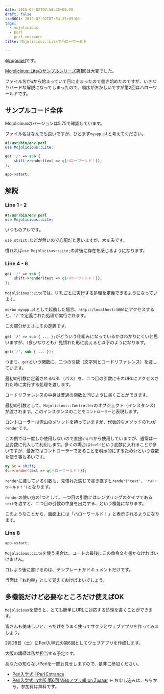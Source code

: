 ```yaml
---
date: 2015-02-02T07:54:35+09:00
draft: false
iso8601: 2015-02-02T07:54:35+09:00
tags:
  - mojolicious
  - perl
  - perl-entrance
title: Mojolicious::Liteでハローワールド

---
```


[@nqounet](https://twitter.com/nqounet)です。

[Mojolicious::Liteのサンプルシリーズ第1回](/2015/01/31/082426 "Mojolicious::Liteのプレースホルダとパラメータ")は大変でした。

ファイル名が`a`から始まっていて目に止まったので書き始めたのですが、いきなりハードな解説になってしまったので、順序がおかしいですが第2回はハローワールドです。

## サンプルコード全体

Mojoliciousのバージョンは5.75で確認しています。

ファイル名はなんでも良いですが、ひとまず`myapp.pl`と考えてください。

```perl
#!/usr/bin/env perl
use Mojolicious::Lite;

get '/' => sub {
    shift->render(text => q{ハローワールド！});
};

app->start;
```

## 解説

### Line 1 - 2

```perl
#!/usr/bin/env perl
use Mojolicious::Lite;
```

いつものアレです。

`use strict;`などが無いので心配だと思いますが、大丈夫です。

慣れれば`use Mojolicious::Lite;`の背後に存在を感じるようになります。

### Line 4 - 6

```perl
get '/' => sub {
    shift->render(text => q{ハローワールド！});
};
```

`Mojolicious::Lite`では、URLごとに実行する処理を定義できるようになっています。

`morbo myapp.pl`として起動した場合、`http://localhost:3000`にアクセスすると、`'/'`で定義された処理が実行されます。

この部分がまさにその定義です。

`get '/' => sub { ... };`がどういう仕組みになっているかはわかりにくいと思いますが、（多少なりとも）見慣れた形に変えると以下のようになります。

```perl
get('/', sub { ... });
```

つまり、`get`という関数に、二つの引数（文字列とコードリファレンス）を渡しています。

最初の引数に定義されるURL（パス）を、二つ目の引数にそのURLにアクセスされた時に実行する処理を渡します。

コードリファレンスの中身は普通の関数と同じように書くことができます。

最初の引数として、`Mojolicious::Controller`のオブジェクト（インスタンス）が渡されます。このインスタンスのことを`コントローラー`と表現します。

コントローラーは沢山のメソッドを持っていますが、代表的なメソッドの1つが`render`です。

この例では一度しか使用しないので直接`shift`から使用していますが、通常は一旦変数に代入して利用します。多くの場合は`$self`という変数に入れることが多いですが、最近ではコントローラーであることを明示的にするため`$c`という変数を使う事も多いです。

```perl
my $c = shift;
$c->render(text => q{ハローワールド！});
```

`render`に渡している引数も、見慣れた感じで書き直すと`render('text', 'ハローワールド！')`となります。

`render`の使い方の1つとして、一つ目の引数にはレンダリングのタイプである`text`を渡すと、二つ目の引数の中身を出力する、という機能になります。

このようなことから、画面上には「ハローワールド！」と表示されるようになります。

### Line 8

```perl
app->start;
```

`Mojolicious::Lite`を使う場合は、コードの最後にこの命令文を書かなければいけません。

コレより後に書けるのは、テンプレートかドキュメントだけです。

当面は「お約束」として覚えておけばよいでしょう。

## 多機能だけど必要なところだけ使えばOK

`Mojolicious`を使うと、とても簡単にURLに対応する処理を書くことができます。

皆さんも美味しいところだけをうまく使ってサクッとウェブアプリを作ってみましょう。

2月28日（土）にPerl入学式の第6回としてウェブアプリを作成します。

大阪の講師は私が担当する予定です。

あなたの知らないPerlを一部お見せしますので、是非ご参加ください。

- [Perl入学式 | Perl Entrance](http://www.perl-entrance.org/)
- [Perl入学式 in大阪 第6回 Webアプリ編 on Zusaar](http://www.zusaar.com/event/12837005) ← お申し込みはこちらから。参加費は無料です。
